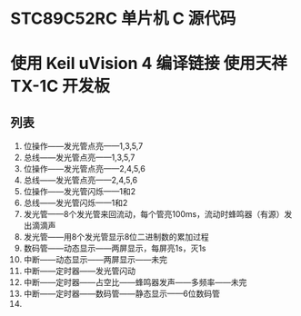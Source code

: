# STC89C52RC 单片机 C 源代码
# 使用 Keil uVision 4 编译链接 使用天祥 TX-1C 开发板

## 列表
1. 位操作——发光管点亮——1,3,5,7
2. 总线——发光管点亮——1,3,5,7
3. 位操作——发光管点亮——2,4,5,6
4. 总线——发光管点亮——2,4,5,6
5. 位操作——发光管闪烁——1和2
6. 总线——发光管闪烁——1和2
7. 发光管——8个发光管来回流动，每个管亮100ms，流动时蜂鸣器（有源）发出滴滴声
8. 发光管——用8个发光管显示8位二进制数的累加过程
9. 数码管——动态显示——两屏显示，每屏亮1s，灭1s
10. 中断——动态显示——两屏显示——未完
11. 中断——定时器——发光管闪动
12. 中断——定时器——占空比——蜂鸣器发声——多频率——未完
13. 中断——定时器——数码管——静态显示——6位数码管
14. 